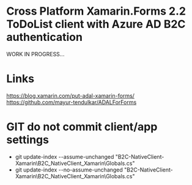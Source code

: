 # Cross Platform Xamarin.Forms 2.2 ToDoList client with Azure AD B2C authentication

WORK IN PROGRESS...

# Links
https://blog.xamarin.com/put-adal-xamarin-forms/
https://github.com/mayur-tendulkar/ADALForForms


# GIT do not commit client/app settings 
- git update-index --assume-unchanged "B2C-NativeClient-Xamarin\B2C_NativeClient_Xamarin\Globals.cs"
- git update-index --no-assume-unchanged "B2C-NativeClient-Xamarin\B2C_NativeClient_Xamarin\Globals.cs"